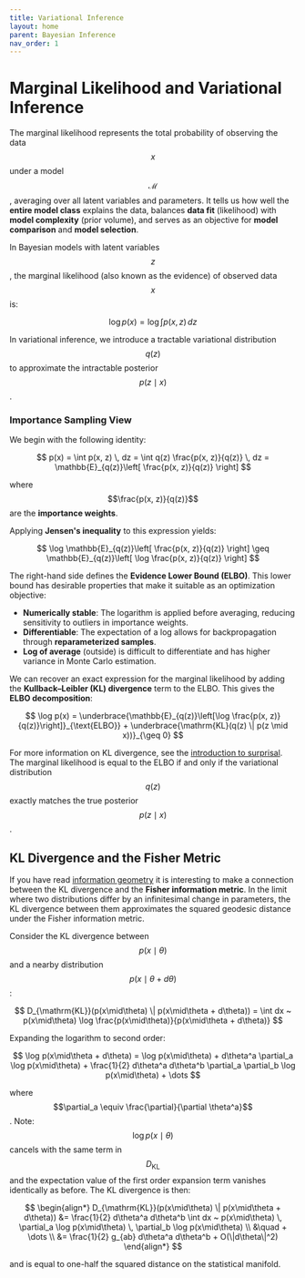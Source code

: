 ```yaml
---
title: Variational Inference
layout: home
parent: Bayesian Inference
nav_order: 1
---
```


# Marginal Likelihood and Variational Inference

The marginal likelihood represents the total probability of observing the data $$x$$ under a model $$\mathcal{M}$$, averaging over all latent variables and parameters. It tells us how well the **entire model class** explains the data, balances **data fit** (likelihood) with **model complexity** (prior volume), and serves as an objective for **model comparison** and **model selection**.

In Bayesian models with latent variables $$z$$, the marginal likelihood (also known as the evidence) of observed data $$x$$ is:

$$
\log p(x) = \log \int p(x, z) \, dz
$$

In variational inference, we introduce a tractable variational distribution $$q(z)$$ to approximate the intractable posterior $$p(z \mid x)$$.

### Importance Sampling View

We begin with the following identity:

$$
p(x) = \int p(x, z) \, dz = \int q(z) \frac{p(x, z)}{q(z)} \, dz = \mathbb{E}_{q(z)}\left[ \frac{p(x, z)}{q(z)} \right]
$$

where $$\frac{p(x, z)}{q(z)}$$ are the **importance weights**.

Applying **Jensen's inequality** to this expression yields:

$$
\log \mathbb{E}_{q(z)}\left[ \frac{p(x, z)}{q(z)} \right] \geq \mathbb{E}_{q(z)}\left[ \log \frac{p(x, z)}{q(z)} \right]
$$

The right-hand side defines the **Evidence Lower Bound (ELBO)**. This lower bound has desirable properties that make it suitable as an optimization objective:

- **Numerically stable**: The logarithm is applied before averaging, reducing sensitivity to outliers in importance weights.
- **Differentiable**: The expectation of a log allows for backpropagation through **reparameterized samples**.
- **Log of average** (outside) is difficult to differentiate and has higher variance in Monte Carlo estimation.

We can recover an exact expression for the marginal likelihood by adding the **Kullback–Leibler (KL) divergence** term to the ELBO. This gives the **ELBO decomposition**:

$$
\log p(x) = \underbrace{\mathbb{E}_{q(z)}\left[\log \frac{p(x, z)}{q(z)}\right]}_{\text{ELBO}} + \underbrace{\mathrm{KL}(q(z) \| p(z \mid x))}_{\geq 0}
$$

For more information on KL divergence, see the [introduction to surprisal](../information_and_entropy/surprisal.html). The marginal likelihood is equal to the ELBO if and only if the variational distribution $$q(z)$$ exactly matches the true posterior $$p(z \mid x)$$.

## KL Divergence and the Fisher Metric

If you have read [information geometry](../information_geometry.html) it is interesting to make a connection between the KL divergence and the **Fisher information metric**. In the limit where two distributions differ by an infinitesimal change in parameters, the KL divergence between them approximates the squared geodesic distance under the Fisher information metric.

Consider the KL divergence between $$p(x\mid\theta)$$ and a nearby distribution $$p(x\mid\theta + d\theta)$$:

$$
D_{\mathrm{KL}}(p(x\mid\theta) \| p(x\mid\theta + d\theta)) = \int dx ~ p(x\mid\theta) \log \frac{p(x\mid\theta)}{p(x\mid\theta + d\theta)}
$$

Expanding the logarithm to second order:

$$
\log p(x\mid\theta + d\theta) = \log p(x\mid\theta) + d\theta^a \partial_a \log p(x\mid\theta) + \frac{1}{2} d\theta^a d\theta^b \partial_a \partial_b \log p(x\mid\theta) + \dots
$$

where $$\partial_a \equiv \frac{\partial}{\partial \theta^a}$$. Note: $$\log p(x\mid\theta)$$ cancels with the same term in $$D_{\mathrm{KL}}$$ and the expectation value of the first order expansion term vanishes identically as before. The KL divergence is then:

$$
\begin{align*}
D_{\mathrm{KL}}(p(x\mid\theta) \| p(x\mid\theta + d\theta)) 
&= \frac{1}{2} d\theta^a d\theta^b \int dx ~ p(x\mid\theta) \, \partial_a \log p(x\mid\theta) \, \partial_b \log p(x\mid\theta) \\
&\quad + \dots \\
&= \frac{1}{2} g_{ab} d\theta^a d\theta^b + O(\|d\theta\|^2)
\end{align*}
$$

and is equal to one-half the squared distance on the statistical manifold.
